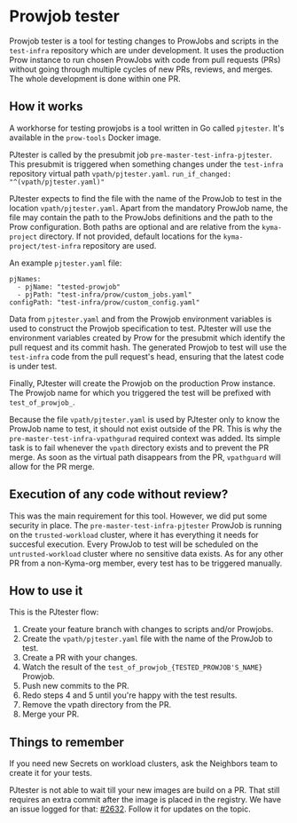 # Prowjob tester

Prowjob tester is a tool for testing changes to ProwJobs and scripts in the `test-infra` repository which are under development. It uses the production Prow instance to run chosen ProwJobs with code from pull requests (PRs) without going through multiple cycles of new PRs, reviews, and merges. The whole development is done within one PR.

## How it works

A workhorse for testing prowjobs is a tool written in Go called `pjtester`. It's available in the `prow-tools` Docker image.

PJtester is called by the presubmit job `pre-master-test-infra-pjtester`. This presubmit is triggered when something changes under the `test-infra` repository virtual path `vpath/pjtester.yaml`.
`run_if_changed: "^(vpath/pjtester.yaml)"`

PJtester expects to find the file with the name of the ProwJob to test in the location `vpath/pjtester.yaml`. Apart from the mandatory ProwJob name, the file may contain the path to the ProwJobs definitions and the path to the Prow configuration. Both paths are optional and are relative from the `kyma-project` directory. If not provided, default locations for the `kyma-project/test-infra` repository are used.

An example `pjtester.yaml` file:

```
pjNames:
  - pjName: "tested-prowjob"
  - pjPath: "test-infra/prow/custom_jobs.yaml"
configPath: "test-infra/prow/custom_config.yaml"
```

Data from `pjtester.yaml` and from the Prowjob environment variables is used to construct the Prowjob specification to test. PJtester will use the environment variables created by Prow for the presubmit which identify the pull request and its commit hash. The generated Prowjob to test will use the `test-infra` code from the pull request's head, ensuring that the latest code is under test.

Finally, PJtester will create the Prowjob on the production Prow instance. The Prowjob name for which you triggered the test will be prefixed with `test_of_prowjob_`.

Because the file `vpath/pjtester.yaml` is used by PJtester only to know the ProwJob name to test, it should not exist outside of the PR. This is why the `pre-master-test-infra-vpathgurad` required context was added. Its simple task is to fail whenever the `vpath` directory exists and to prevent the PR merge. As soon as the virtual path disappears from the PR, `vpathguard` will allow for the PR merge.

## Execution of any code without review?

This was the main requirement for this tool. However, we did put some security in place. The `pre-master-test-infra-pjtester` ProwJob is running on the `trusted-workload` cluster, where it has everything it needs for succesful execution. Every ProwJob to test will be scheduled on the `untrusted-workload` cluster where no sensitive data exists. As for any other PR from a non-Kyma-org member, every test has to be triggered manually.

## How to use it

This is the PJtester flow:

1. Create your feature branch with changes to scripts and/or Prowjobs.
2. Create the `vpath/pjtester.yaml` file with the name of the ProwJob to test.
3. Create a PR with your changes.
4. Watch the result of the `test_of_prowjob_{TESTED_PROWJOB'S_NAME}` Prowjob.
5. Push new commits to the PR.
6. Redo steps 4 and 5 until you're happy with the test results.
7. Remove the vpath directory from the PR.
8. Merge your PR.

## Things to remember

If you need new Secrets on workload clusters, ask the Neighbors team to create it for your tests.

PJtester is not able to wait till your new images are build on a PR. That still requires an extra commit after the image is placed in the registry. We have an issue logged for that: [#2632](https://github.com/kyma-project/test-infra/issues/2632). Follow it for updates on the topic. 
